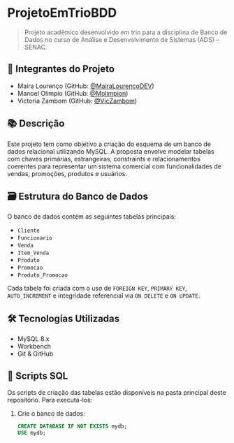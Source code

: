 # ProjetoEmTrioBDD

> Projeto acadêmico desenvolvido em trio para a disciplina de Banco de Dados no curso de Análise e Desenvolvimento de Sistemas (ADS) – SENAC.

## 👥 Integrantes do Projeto

- Maíra Lourenço (GitHub: [@MairaLourencoDEV](https://github.com/MairaLourencoDEV))
- Manoel Olímpio (GitHub: [@Molimpion](https://github.com/Molimpion))
- Victoria Zambom (GitHub: [@VicZambom](https://github.com/VicZambom))

## 📚 Descrição

Este projeto tem como objetivo a criação do esquema de um banco de dados relacional utilizando MySQL. A proposta envolve modelar tabelas com chaves primárias, estrangeiras, constraints e relacionamentos coerentes para representar um sistema comercial com funcionalidades de vendas, promoções, produtos e usuários.

## 🗃️ Estrutura do Banco de Dados

O banco de dados contém as seguintes tabelas principais:

- `Cliente`  
- `Funcionario`  
- `Venda`  
- `Item_Venda`  
- `Produto`  
- `Promocao`  
- `Produto_Promocao`

Cada tabela foi criada com o uso de `FOREIGN KEY`, `PRIMARY KEY`, `AUTO_INCREMENT` e integridade referencial via `ON DELETE` e `ON UPDATE`.

## 🛠️ Tecnologias Utilizadas

- MySQL 8.x
- Workbench
- Git & GitHub

## 📄 Scripts SQL

Os scripts de criação das tabelas estão disponíveis na pasta principal deste repositório. Para executá-los:

1. Crie o banco de dados:
   ```sql
   CREATE DATABASE IF NOT EXISTS mydb;
   USE mydb;
